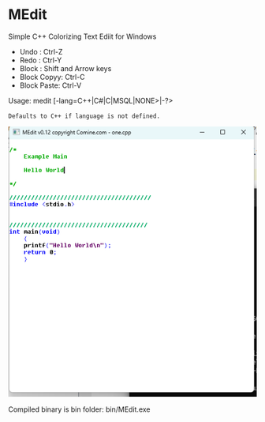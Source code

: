 # MEdit
Simple C++ Colorizing Text Ediit for Windows 

- Undo : Ctrl-Z 
- Redo : Ctrl-Y
- Block : Shift and Arrow keys
- Block Copyy: Ctrl-C
- Block Paste: Ctrl-V

Usage:  medit <filename> [-lang=C++|C#|C|MSQL|NONE>|-?>

	Defaults to C++ if language is not defined.

![Running Example](MEdit01.png)

Compiled binary is bin folder:  bin/MEdit.exe

